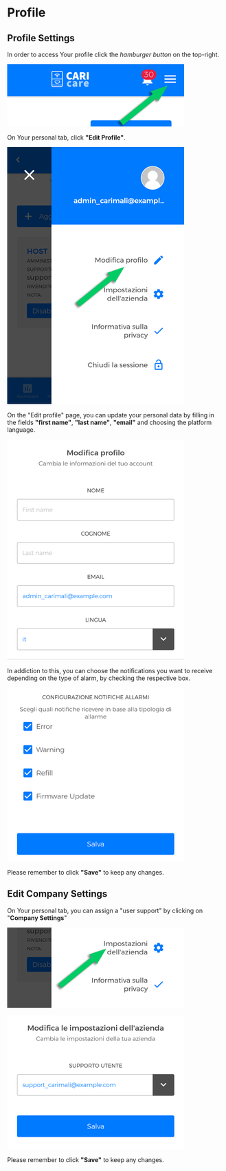 # Profile

## Profile Settings

In order to access Your profile click the *hamburger button* on the top-right. 

<kbd>![Profile](_images/Profilo-01.png)</kbd>

On Your personal tab, click **"Edit Profile"**.

<kbd>![Edit Profile](_images/Profilo-02.png)</kbd>

On the "Edit profile" page, you can update your personal data by filling in the fields **"first name"**, **"last name"**, **"email"** and choosing the platform language.

<kbd>![Dati personali](_images/Profilo-02a.png)</kbd>

In addiction to this, you can choose the notifications you want to receive depending on the type of alarm, by checking the respective box.

<kbd>![Notifiche da ricevere](_images/Profilo-02b.png)</kbd>

Please remember to click **"Save"** to keep any changes.


## Edit Company Settings

On Your personal tab, you can assign a "user support" by clicking on "**Company Settings**"

<kbd>![Login](_images/Profilo-03-impostazioni-azienda.png)</kbd>

<kbd>![Login](_images/Profilo-03-impostazioni-azienda-b.png)</kbd>

Please remember to click **"Save"** to keep any changes.





